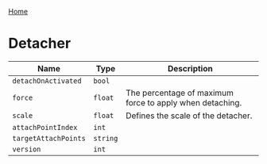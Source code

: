 [Home](https://wnp78.github.io/Sr2Xml/)

# Detacher


|Name|Type|Description|
|--|--|--|
|`detachOnActivated`|`bool`||
|`force`|`float`|The percentage of maximum force to apply when detaching.|
|`scale`|`float`|Defines the scale of the detacher.|
|`attachPointIndex`|`int`||
|`targetAttachPoints`|`string`||
|`version`|`int`||


